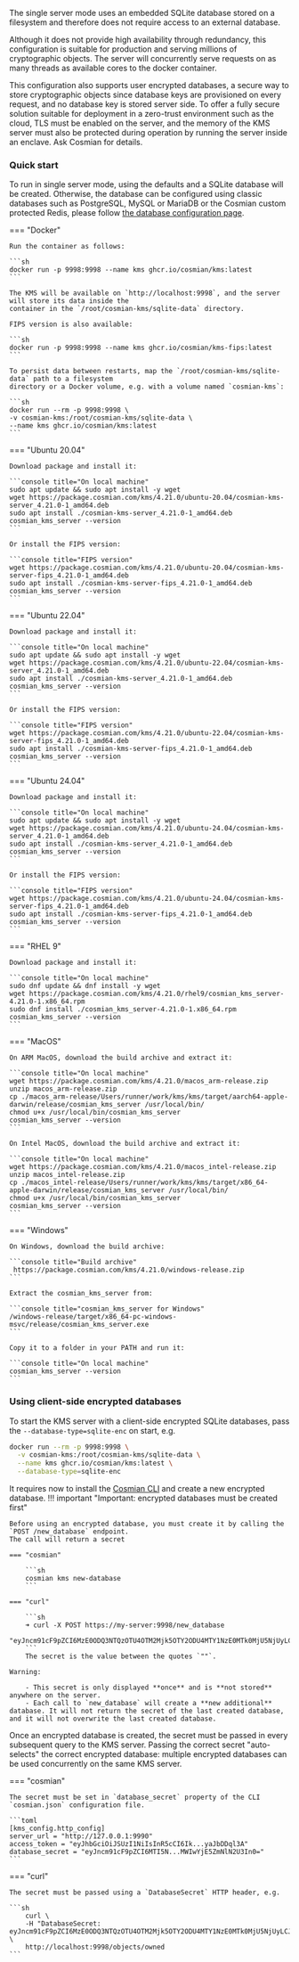 The single server mode uses an embedded SQLite database stored on a filesystem and therefore does
not require access to an external database.

Although it does not provide high availability through redundancy, this configuration is suitable
for production and serving millions of cryptographic objects. The server will concurrently serve
requests on as many threads as available cores to the docker container.

This configuration also supports user encrypted databases, a secure way to store cryptographic
objects since database keys are provisioned on every request, and no database key is stored server
side. To offer a fully secure solution suitable for deployment in a zero-trust environment such as
the cloud, TLS must be enabled on the server, and the memory of the KMS server must also be
protected during operation by running the server inside an enclave. Ask Cosmian for details.

### Quick start

To run in single server mode, using the defaults and a SQLite database will be created. Otherwise,
the database can be configured using classic databases such as PostgreSQL, MySQL or MariaDB or the Cosmian custom protected Redis, please follow [the database configuration page](./database.md).

=== "Docker"

    Run the container as follows:

    ```sh
    docker run -p 9998:9998 --name kms ghcr.io/cosmian/kms:latest
    ```

    The KMS will be available on `http://localhost:9998`, and the server will store its data inside the
    container in the `/root/cosmian-kms/sqlite-data` directory.

    FIPS version is also available:

    ```sh
    docker run -p 9998:9998 --name kms ghcr.io/cosmian/kms-fips:latest
    ```

    To persist data between restarts, map the `/root/cosmian-kms/sqlite-data` path to a filesystem
    directory or a Docker volume, e.g. with a volume named `cosmian-kms`:

    ```sh
    docker run --rm -p 9998:9998 \
    -v cosmian-kms:/root/cosmian-kms/sqlite-data \
    --name kms ghcr.io/cosmian/kms:latest
    ```

=== "Ubuntu 20.04"

    Download package and install it:

    ```console title="On local machine"
    sudo apt update && sudo apt install -y wget
    wget https://package.cosmian.com/kms/4.21.0/ubuntu-20.04/cosmian-kms-server_4.21.0-1_amd64.deb
    sudo apt install ./cosmian-kms-server_4.21.0-1_amd64.deb
    cosmian_kms_server --version
    ```

    Or install the FIPS version:

    ```console title="FIPS version"
    wget https://package.cosmian.com/kms/4.21.0/ubuntu-20.04/cosmian-kms-server-fips_4.21.0-1_amd64.deb
    sudo apt install ./cosmian-kms-server-fips_4.21.0-1_amd64.deb
    cosmian_kms_server --version
    ```

=== "Ubuntu 22.04"

    Download package and install it:

    ```console title="On local machine"
    sudo apt update && sudo apt install -y wget
    wget https://package.cosmian.com/kms/4.21.0/ubuntu-22.04/cosmian-kms-server_4.21.0-1_amd64.deb
    sudo apt install ./cosmian-kms-server_4.21.0-1_amd64.deb
    cosmian_kms_server --version
    ```

    Or install the FIPS version:

    ```console title="FIPS version"
    wget https://package.cosmian.com/kms/4.21.0/ubuntu-22.04/cosmian-kms-server-fips_4.21.0-1_amd64.deb
    sudo apt install ./cosmian-kms-server-fips_4.21.0-1_amd64.deb
    cosmian_kms_server --version
    ```

=== "Ubuntu 24.04"

    Download package and install it:

    ```console title="On local machine"
    sudo apt update && sudo apt install -y wget
    wget https://package.cosmian.com/kms/4.21.0/ubuntu-24.04/cosmian-kms-server_4.21.0-1_amd64.deb
    sudo apt install ./cosmian-kms-server_4.21.0-1_amd64.deb
    cosmian_kms_server --version
    ```

    Or install the FIPS version:

    ```console title="FIPS version"
    wget https://package.cosmian.com/kms/4.21.0/ubuntu-24.04/cosmian-kms-server-fips_4.21.0-1_amd64.deb
    sudo apt install ./cosmian-kms-server-fips_4.21.0-1_amd64.deb
    cosmian_kms_server --version
    ```

=== "RHEL 9"

    Download package and install it:

    ```console title="On local machine"
    sudo dnf update && dnf install -y wget
    wget https://package.cosmian.com/kms/4.21.0/rhel9/cosmian_kms_server-4.21.0-1.x86_64.rpm
    sudo dnf install ./cosmian_kms_server-4.21.0-1.x86_64.rpm
    cosmian_kms_server --version
    ```

=== "MacOS"

    On ARM MacOS, download the build archive and extract it:

    ```console title="On local machine"
    wget https://package.cosmian.com/kms/4.21.0/macos_arm-release.zip
    unzip macos_arm-release.zip
    cp ./macos_arm-release/Users/runner/work/kms/kms/target/aarch64-apple-darwin/release/cosmian_kms_server /usr/local/bin/
    chmod u+x /usr/local/bin/cosmian_kms_server
    cosmian_kms_server --version
    ```

    On Intel MacOS, download the build archive and extract it:

    ```console title="On local machine"
    wget https://package.cosmian.com/kms/4.21.0/macos_intel-release.zip
    unzip macos_intel-release.zip
    cp ./macos_intel-release/Users/runner/work/kms/kms/target/x86_64-apple-darwin/release/cosmian_kms_server /usr/local/bin/
    chmod u+x /usr/local/bin/cosmian_kms_server
    cosmian_kms_server --version
    ```

=== "Windows"

    On Windows, download the build archive:

    ```console title="Build archive"
     https://package.cosmian.com/kms/4.21.0/windows-release.zip
    ```

    Extract the cosmian_kms_server from:

    ```console title="cosmian_kms_server for Windows"
    /windows-release/target/x86_64-pc-windows-msvc/release/cosmian_kms_server.exe
    ```

    Copy it to a folder in your PATH and run it:

    ```console title="On local machine"
    cosmian_kms_server --version
    ```

### Using client-side encrypted databases

To start the KMS server with a client-side encrypted SQLite databases, pass the
`--database-type=sqlite-enc` on start, e.g.

```sh
docker run --rm -p 9998:9998 \
  -v cosmian-kms:/root/cosmian-kms/sqlite-data \
  --name kms ghcr.io/cosmian/kms:latest \
  --database-type=sqlite-enc
```

It requires now to install the [Cosmian CLI](../cosmian_cli/index.md) and create a new encrypted database.
!!! important "Important: encrypted databases must be created first"

    Before using an encrypted database, you must create it by calling the `POST /new_database` endpoint.
    The call will return a secret

    === "cosmian"

        ```sh
        cosmian kms new-database
        ```

    === "curl"

        ```sh
        ➜ curl -X POST https://my-server:9998/new_database
        "eyJncm91cF9pZCI6MzE0ODQ3NTQzOTU4OTM2Mjk5OTY2ODU4MTY1NzE0MTk0MjU5NjUyLCJrZXkiOiIzZDAyNzg3YjUyZGY5OTYzNGNkOTVmM2QxODEyNDk4YTRiZWU1Nzc1NmM5NDI0NjdhZDI5ZTYxZjFmMmM0OWViIn0="%
        ```
        The secret is the value between the quotes `""`.

    Warning:

        - This secret is only displayed **once** and is **not stored** anywhere on the server.
        - Each call to `new_database` will create a **new additional** database. It will not return the secret of the last created database, and it will not overwrite the last created database.

Once an encrypted database is created, the secret must be passed in every subsequent query to the
KMS server.
Passing the correct secret "auto-selects" the correct encrypted database: multiple encrypted
databases can be used concurrently on the same KMS server.

=== "cosmian"

    The secret must be set in `database_secret` property of the CLI `cosmian.json` configuration file.

    ```toml
    [kms_config.http_config]
    server_url = "http://127.0.0.1:9990"
    access_token = "eyJhbGciOiJSUzI1NiIsInR5cCI6Ik...yaJbDDql3A"
    database_secret = "eyJncm91cF9pZCI6MTI5N...MWIwYjE5ZmNlN2U3In0="
    ```

=== "curl"

    The secret must be passed using a `DatabaseSecret` HTTP header, e.g.

    ```sh
        curl \
        -H "DatabaseSecret: eyJncm91cF9pZCI6MzE0ODQ3NTQzOTU4OTM2Mjk5OTY2ODU4MTY1NzE0MTk0MjU5NjUyLCJrZXkiOiIzZDAyNzg3YjUyZGY5OTYzNGNkOTVmM2QxODEyNDk4YTRiZWU1Nzc1NmM5NDI0NjdhZDI5ZTYxZjFmMmM0OWViIn0=" \
        http://localhost:9998/objects/owned
    ```
